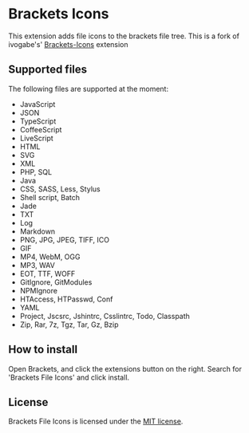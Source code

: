 Brackets Icons
==============
This extension adds file icons to the brackets file tree. 
This is a fork of ivogabe's' [Brackets-Icons](https://github.com/ivogabe/Brackets-Icons) extension

Supported files
---------------
The following files are supported at the moment:

 - JavaScript
 - JSON
 - TypeScript
 - CoffeeScript
 - LiveScript
 - HTML
 - SVG
 - XML
 - PHP, SQL
 - Java
 - CSS, SASS, Less, Stylus
 - Shell script, Batch
 - Jade
 - TXT
 - Log
 - Markdown
 - PNG, JPG, JPEG, TIFF, ICO
 - GIF
 - MP4, WebM, OGG
 - MP3, WAV
 - EOT, TTF, WOFF
 - GitIgnore, GitModules
 - NPMIgnore
 - HTAccess, HTPasswd, Conf
 - YAML
 - Project, Jscsrc, Jshintrc, Csslintrc, Todo, Classpath
 - Zip, Rar, 7z, Tgz, Tar, Gz, Bzip

How to install
--------------
Open Brackets, and click the extensions button on the right. Search for 'Brackets File Icons' and click install.

License
-------
Brackets File Icons is licensed under the [MIT license](http://opensource.org/licenses/MIT).